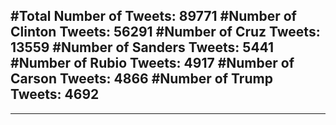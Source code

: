 #Total Number of Tweets: 89771 
#Number of Clinton Tweets: 56291
#Number of Cruz Tweets: 13559
#Number of Sanders Tweets: 5441
#Number of Rubio Tweets: 4917
#Number of Carson Tweets: 4866
#Number of Trump Tweets: 4692
---
---
